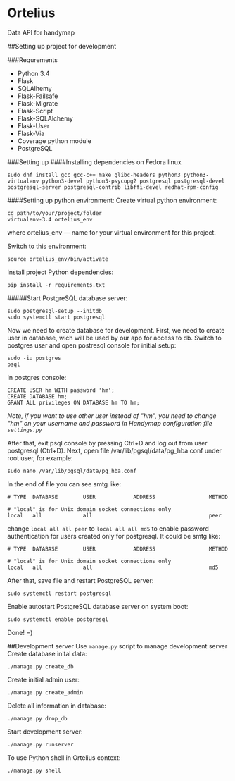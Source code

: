 # Ortelius
Data API for handymap

##Setting up project for development

###Requrements
* Python 3.4
* Flask
* SQLAlhemy
* Flask-Failsafe
* Flask-Migrate
* Flask-Script
* Flask-SQLAlchemy
* Flask-User
* Flask-Via
* Coverage python module
* PostgreSQL

###Setting up
####Installing dependencies on Fedora linux
```
sudo dnf install gcc gcc-c++ make glibc-headers python3 python3-virtualenv python3-devel python3-psycopg2 postgresql postgresql-devel postgresql-server postgresql-contrib libffi-devel redhat-rpm-config
```
####Setting up python environment:
Create virtual python environment:
```
cd path/to/your/project/folder
virtualenv-3.4 ortelius_env
```
where ortelius_env — name for your virtual environment for this project.

Switch to this environment:
```
source ortelius_env/bin/activate
```

Install project Python dependencies:
```
pip install -r requirements.txt
```

#####Start PostgreSQL database server:
```
sudo postgresql-setup --initdb
sudo systemctl start postgresql
```
Now we need to create database for development.
First, we need to create user in database, wich will be used by our app for access to db.
Switch to postgres user and open postresql console for initial setup:
```
sudo -iu postgres
psql
```
In postgres console:
```
CREATE USER hm WITH password 'hm';
CREATE DATABASE hm;
GRANT ALL privileges ON DATABASE hm TO hm;
```
*Note, if you want to use other user instead of "hm", you need to change "hm" on your username and password in Handymap configuration file `settings.py`*

After that, exit psql console by pressing Ctrl+D and log out from user postgresql (Ctrl+D).
Next, open file /var/lib/pgsql/data/pg_hba.conf under root user, for example:
```
sudo nano /var/lib/pgsql/data/pg_hba.conf
```
In the end of file you can see smtg like:
```
# TYPE  DATABASE        USER            ADDRESS                 METHOD

# "local" is for Unix domain socket connections only
local   all             all                                     peer
```
change `local all all peer` to `local all all md5` to enable password authentication for users created only for postgresql.
It could be smtg like:
```
# TYPE  DATABASE        USER            ADDRESS                 METHOD

# "local" is for Unix domain socket connections only
local   all             all                                     md5
```
After that, save file and restart PostgreSQL server:
```
sudo systemctl restart postgresql
```
Enable autostart PostgreSQL database server on system boot:
```
sudo systemctl enable postgresql
```
Done! =)

##Development server
Use `manage.py` script to manage development server
Create database inital data:
```
./manage.py create_db
```
Create initial admin user:
```
./manage.py create_admin
```
Delete all information in database:
```
./manage.py drop_db
```
Start development server:
```
./manage.py runserver
```
To use Python shell in Ortelius context:
```
./manage.py shell
```
